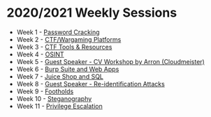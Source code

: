 # 2020/2021 Weekly Sessions

- Week 1 - [Password Cracking](https://github.com/DMUHackers/weekly_sessions/tree/master/2020-2021/week_1)
- Week 2 - [CTF/Wargaming Platforms](https://github.com/DMUHackers/weekly_sessions/blob/master/2020-2021/week_2/CTF-Platforms.pdf)
- Week 3 - [CTF Tools & Resources](https://github.com/DMUHackers/weekly_sessions/blob/master/2020-2021/week_3/CTF-Tools.pdf)
- Week 4 - [OSINT](https://github.com/DMUHackers/weekly_sessions/blob/master/2020-2021/week_4/OSINT.pdf)
- Week 5 - [Guest Speaker - CV Workshop by Arron (Cloudmeister)](https://github.com/DMUHackers/weekly_sessions/blob/master/2020-2021/week_5/CV-Workshop.pdf)
- Week 6 - [Burp Suite and Web Apps](https://github.com/DMUHackers/weekly_sessions/blob/master/2020-2021/week_6/README.md)
- Week 7 - [Juice Shop and SQL](https://github.com/DMUHackers/weekly_sessions/blob/master/2020-2021/week_7/README.md)
- Week 8 - [Guest Speaker - Re-identification Attacks](https://github.com/DMUHackers/weekly_sessions/blob/master/2020-2021/week_8/README.md)
- Week 9 - [Footholds](https://github.com/DMUHackers/weekly_sessions/blob/master/2020-2021/week_9/README.md)
- Week 10 - [Steganography](https://github.com/DMUHackers/weekly_sessions/blob/master/2020-2021/week_10/README.md)
- Week 11 - [Privilege Escalation](https://github.com/DMUHackers/weekly_sessions/blob/master/2020-2021/week_11/README.md)
